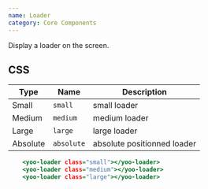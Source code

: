 ```yaml
---
name: Loader
category: Core Components
---
```


Display a loader on the screen.

## CSS

|Type|Name|Description|
|---|---|---|
|Small|`small`|small loader|
|Medium|`medium`|medium loader|
|Large|`large`|large loader|
|Absolute|`absolute`|absolute positionned loader|

```yoo-loader.html
    <yoo-loader class="small"></yoo-loader>
    <yoo-loader class="medium"></yoo-loader>
    <yoo-loader class="large"></yoo-loader>
```
